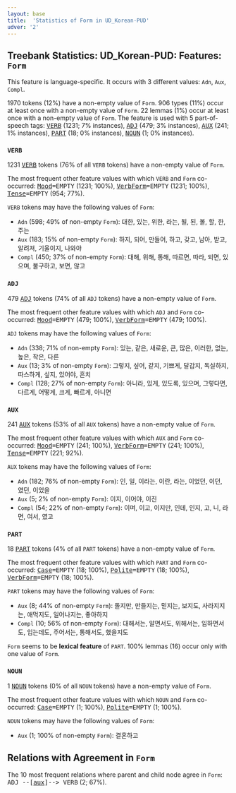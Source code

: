 ```yaml
---
layout: base
title:  'Statistics of Form in UD_Korean-PUD'
udver: '2'
---
```


## Treebank Statistics: UD_Korean-PUD: Features: `Form`

This feature is language-specific.
It occurs with 3 different values: `Adn`, `Aux`, `Compl`.

1970 tokens (12%) have a non-empty value of `Form`.
906 types (11%) occur at least once with a non-empty value of `Form`.
22 lemmas (1%) occur at least once with a non-empty value of `Form`.
The feature is used with 5 part-of-speech tags: <tt><a href="ko_pud-pos-VERB.html">VERB</a></tt> (1231; 7% instances), <tt><a href="ko_pud-pos-ADJ.html">ADJ</a></tt> (479; 3% instances), <tt><a href="ko_pud-pos-AUX.html">AUX</a></tt> (241; 1% instances), <tt><a href="ko_pud-pos-PART.html">PART</a></tt> (18; 0% instances), <tt><a href="ko_pud-pos-NOUN.html">NOUN</a></tt> (1; 0% instances).

### `VERB`

1231 <tt><a href="ko_pud-pos-VERB.html">VERB</a></tt> tokens (76% of all `VERB` tokens) have a non-empty value of `Form`.

The most frequent other feature values with which `VERB` and `Form` co-occurred: <tt><a href="ko_pud-feat-Mood.html">Mood</a></tt><tt>=EMPTY</tt> (1231; 100%), <tt><a href="ko_pud-feat-VerbForm.html">VerbForm</a></tt><tt>=EMPTY</tt> (1231; 100%), <tt><a href="ko_pud-feat-Tense.html">Tense</a></tt><tt>=EMPTY</tt> (954; 77%).

`VERB` tokens may have the following values of `Form`:

* `Adn` (598; 49% of non-empty `Form`): 대한, 있는, 위한, 라는, 될, 된, 볼, 할, 한, 주는
* `Aux` (183; 15% of non-empty `Form`): 하지, 되어, 만들어, 하고, 갖고, 남아, 받고, 알려져, 기울이지, 나와야
* `Compl` (450; 37% of non-empty `Form`): 대해, 위해, 통해, 따르면, 따라, 되면, 있으며, 불구하고, 보면, 않고

### `ADJ`

479 <tt><a href="ko_pud-pos-ADJ.html">ADJ</a></tt> tokens (74% of all `ADJ` tokens) have a non-empty value of `Form`.

The most frequent other feature values with which `ADJ` and `Form` co-occurred: <tt><a href="ko_pud-feat-Mood.html">Mood</a></tt><tt>=EMPTY</tt> (479; 100%), <tt><a href="ko_pud-feat-VerbForm.html">VerbForm</a></tt><tt>=EMPTY</tt> (479; 100%).

`ADJ` tokens may have the following values of `Form`:

* `Adn` (338; 71% of non-empty `Form`): 있는, 같은, 새로운, 큰, 많은, 이러한, 없는, 높은, 작은, 다른
* `Aux` (13; 3% of non-empty `Form`): 그렇지, 싶어, 같지, 기쁘게, 달갑지, 독실하지, 따스하게, 싶지, 있어야, 흔치
* `Compl` (128; 27% of non-empty `Form`): 아니라, 있게, 있도록, 있으며, 그렇다면, 다르게, 어떻게, 크게, 빠르게, 아니면

### `AUX`

241 <tt><a href="ko_pud-pos-AUX.html">AUX</a></tt> tokens (53% of all `AUX` tokens) have a non-empty value of `Form`.

The most frequent other feature values with which `AUX` and `Form` co-occurred: <tt><a href="ko_pud-feat-Mood.html">Mood</a></tt><tt>=EMPTY</tt> (241; 100%), <tt><a href="ko_pud-feat-VerbForm.html">VerbForm</a></tt><tt>=EMPTY</tt> (241; 100%), <tt><a href="ko_pud-feat-Tense.html">Tense</a></tt><tt>=EMPTY</tt> (221; 92%).

`AUX` tokens may have the following values of `Form`:

* `Adn` (182; 76% of non-empty `Form`): 인, 일, 이라는, 이란, 라는, 이었던, 이던, 였던, 이었을
* `Aux` (5; 2% of non-empty `Form`): 이지, 이어야, 이진
* `Compl` (54; 22% of non-empty `Form`): 이며, 이고, 이지만, 인데, 인지, 고, 니, 라면, 여서, 였고

### `PART`

18 <tt><a href="ko_pud-pos-PART.html">PART</a></tt> tokens (4% of all `PART` tokens) have a non-empty value of `Form`.

The most frequent other feature values with which `PART` and `Form` co-occurred: <tt><a href="ko_pud-feat-Case.html">Case</a></tt><tt>=EMPTY</tt> (18; 100%), <tt><a href="ko_pud-feat-Polite.html">Polite</a></tt><tt>=EMPTY</tt> (18; 100%), <tt><a href="ko_pud-feat-VerbForm.html">VerbForm</a></tt><tt>=EMPTY</tt> (18; 100%).

`PART` tokens may have the following values of `Form`:

* `Aux` (8; 44% of non-empty `Form`): 돌지만, 만들지는, 믿지는, 보지도, 사라지지는, 애먹지도, 일어나지는, 좋아하지
* `Compl` (10; 56% of non-empty `Form`): 대해서는, 알면서도, 위해서는, 임하면서도, 입는데도, 주어서는, 통해서도, 했을지도

`Form` seems to be **lexical feature** of `PART`. 100% lemmas (16) occur only with one value of `Form`.

### `NOUN`

1 <tt><a href="ko_pud-pos-NOUN.html">NOUN</a></tt> tokens (0% of all `NOUN` tokens) have a non-empty value of `Form`.

The most frequent other feature values with which `NOUN` and `Form` co-occurred: <tt><a href="ko_pud-feat-Case.html">Case</a></tt><tt>=EMPTY</tt> (1; 100%), <tt><a href="ko_pud-feat-Polite.html">Polite</a></tt><tt>=EMPTY</tt> (1; 100%).

`NOUN` tokens may have the following values of `Form`:

* `Aux` (1; 100% of non-empty `Form`): 결혼하고

## Relations with Agreement in `Form`

The 10 most frequent relations where parent and child node agree in `Form`:
<tt>ADJ --[<tt><a href="ko_pud-dep-aux.html">aux</a></tt>]--> VERB</tt> (2; 67%).

